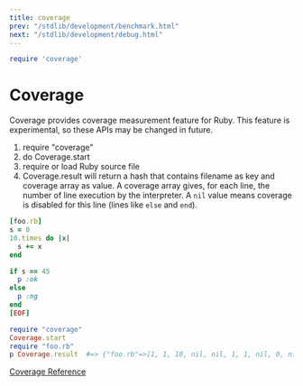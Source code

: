 ```yaml
---
title: coverage
prev: "/stdlib/development/benchmark.html"
next: "/stdlib/development/debug.html"
---
```



```ruby
require 'coverage'
```

# Coverage

Coverage provides coverage measurement feature for Ruby. This feature is
experimental, so these APIs may be changed in future.

1.  require "coverage"
2.  do Coverage.start
3.  require or load Ruby source file
4.  Coverage.result will return a hash that contains filename as key and
    coverage array as value. A coverage array gives, for each line, the
    number of line execution by the interpreter. A `nil` value means
    coverage is disabled for this line (lines like `else` and `end`).


```ruby
[foo.rb]
s = 0
10.times do |x|
  s += x
end

if s == 45
  p :ok
else
  p :ng
end
[EOF]

require "coverage"
Coverage.start
require "foo.rb"
p Coverage.result  #=> {"foo.rb"=>[1, 1, 10, nil, nil, 1, 1, nil, 0, nil]}
```

<a
href='https://ruby-doc.org/stdlib-2.5.0/libdoc/coverage/rdoc/Coverage.html'
class='ruby-doc remote reference' target='_blank'>Coverage Reference</a>

